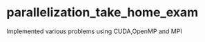 parallelization_take_home_exam
==============================

Implemented various problems using CUDA,OpenMP and MPI
